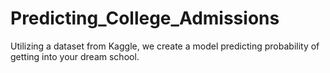 # Predicting_College_Admissions
Utilizing a dataset from Kaggle, we create a model predicting probability of getting into your dream school. 
